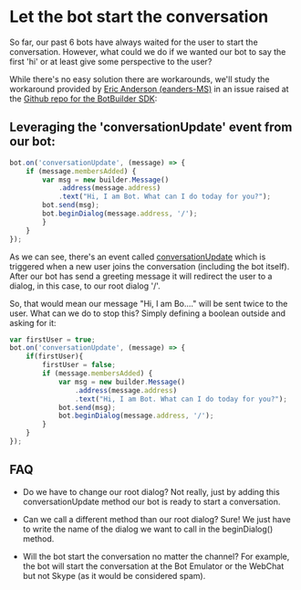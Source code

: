 # Let the bot start the conversation #
So far, our past 6 bots have always waited for the user to start the conversation. However, what could we do if we wanted our bot to say the first 'hi' or at least give some perspective to the user?

While there's no easy solution there are workarounds, we'll study the workaround provided by [Eric Anderson (eanders-MS)](https://github.com/eanders-MS) in an issue raised at the [Github repo for the BotBuilder SDK](https://github.com/Microsoft/BotBuilder/issues/1796):

## Leveraging the 'conversationUpdate' event from our bot:
```javascript
bot.on('conversationUpdate', (message) => {
    if (message.membersAdded) {
        var msg = new builder.Message()
            .address(message.address)
            .text("Hi, I am Bot. What can I do today for you?");
        bot.send(msg);
        bot.beginDialog(message.address, '/');
        }
    }
});
```

As we can see, there's an event called [conversationUpdate](https://docs.botframework.com/en-us/node/builder/chat-reference/interfaces/_botbuilder_d_.iconversationupdate.html) which is triggered when a new user joins the conversation (including the bot itself). After our bot has send a greeting message it will redirect the user to a dialog, in this case, to our root dialog '/'.

So, that would mean our message "Hi, I am Bo...." will be sent twice to the user. What can we do to stop this? Simply defining a boolean outside and asking for it:

```javascript
var firstUser = true;
bot.on('conversationUpdate', (message) => {
    if(firstUser){
        firstUser = false;
        if (message.membersAdded) {
            var msg = new builder.Message()
                .address(message.address)
                .text("Hi, I am Bot. What can I do today for you?");
            bot.send(msg);
            bot.beginDialog(message.address, '/');
        }
    }
});
```
## FAQ ##
- Do we have to change our root dialog?
Not really, just by adding this conversationUpdate method our bot is ready to start a conversation.

- Can we call a different method than our root dialog? Sure! We just have to write the name of the dialog we want to call in the beginDialog() method.

- Will the bot start the conversation no matter the channel? For example, the bot will start the conversation at the Bot Emulator or the WebChat but not Skype (as it would be considered spam).
